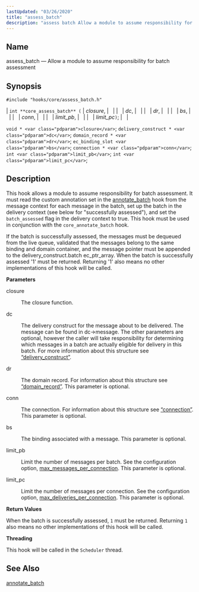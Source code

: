 ```yaml
---
lastUpdated: "03/26/2020"
title: "assess_batch"
description: "assess batch Allow a module to assume responsibility for batch assessment int core assess batch closure dc dr bs conn limit pb limit pc void closure delivery construct dc domain record dr ec binding slot bs connection conn int limit pb int limit pc This hook allows a module to..."
---
```


<a name="hooks.core.assess_batch"></a> 
## Name

assess_batch — Allow a module to assume responsibility for batch assessment

## Synopsis

`#include "hooks/core/assess_batch.h"`

| `int **core_assess_batch** (` | <var class="pdparam">closure</var>, |   |
|   | <var class="pdparam">dc</var>, |   |
|   | <var class="pdparam">dr</var>, |   |
|   | <var class="pdparam">bs</var>, |   |
|   | <var class="pdparam">conn</var>, |   |
|   | <var class="pdparam">limit_pb</var>, |   |
|   | <var class="pdparam">limit_pc</var>`)`; |   |

`void * <var class="pdparam">closure</var>`;
`delivery_construct * <var class="pdparam">dc</var>`;
`domain_record * <var class="pdparam">dr</var>`;
`ec_binding_slot <var class="pdparam">bs</var>`;
`connection * <var class="pdparam">conn</var>`;
`int <var class="pdparam">limit_pb</var>`;
`int <var class="pdparam">limit_pc</var>`;<a name="idp40316032"></a> 
## Description

This hook allows a module to assume responsibility for batch assessment. It must read the custom annotation set in the [annotate_batch](/momentum/3/3-api/hooks-core-annotate-batch) hook from the message context for each message in the batch, set up the batch in the delivery context (see below for "successfully assessed"), and set the `batch_assessed` flag in the delivery context to true. This hook must be used in conjunction with the `core_annotate_batch` hook.

If the batch is successfully assessed, the messages must be dequeued from the live queue, validated that the messages belong to the same binding and domain container, and the message pointer must be appended to the delivery_construct.batch ec_ptr_array. When the batch is successfully assessed '1' must be returned. Returning '1' also means no other implementations of this hook will be called.

**<a name="idp40319936"></a> Parameters**

<dl class="variablelist">

<dt>closure</dt>

<dd>

The closure function.

</dd>

<dt>dc</dt>

<dd>

The delivery construct for the message about to be delivered. The message can be found in dc->message. The other parameters are optional, however the caller will take responsibility for determining which messages in a batch are actually eligible for delivery in this batch. For more information about this structure see [“delivery_construct”](/momentum/3/3-api/structs-delivery-construct).

</dd>

<dt>dr</dt>

<dd>

The domain record. For information about this structure see [“domain_record”](/momentum/3/3-api/structs-domain-record). This parameter is optional.

</dd>

<dt>conn</dt>

<dd>

The connection. For information about this structure see [“connection”](/momentum/3/3-api/structs-connection). This parameter is optional.

</dd>

<dt>bs</dt>

<dd>

The binding associated with a message. This parameter is optional.

</dd>

<dt>limit_pb</dt>

<dd>

Limit the number of messages per batch. See the configuration option, [max_messages_per_connection](/momentum/3/3-reference/conf-ref-max-recipients-per-connection). This parameter is optional.

</dd>

<dt>limit_pc</dt>

<dd>

Limit the number of messages per connection. See the configuration option, [max_deliveries_per_connection](/momentum/3/3-reference/3-reference-conf-ref-max-deliveries-per-connection). This parameter is optional.

</dd>

</dl>

**<a name="idp36882896"></a> Return Values**

When the batch is successfully assessed, `1` must be returned. Returning `1` also means no other implementations of this hook will be called.

**<a name="idp36884704"></a> Threading**

This hook will be called in the `Scheduler` thread.

<a name="idp36886224"></a> 
## See Also

[annotate_batch](/momentum/3/3-api/hooks-core-annotate-batch)
